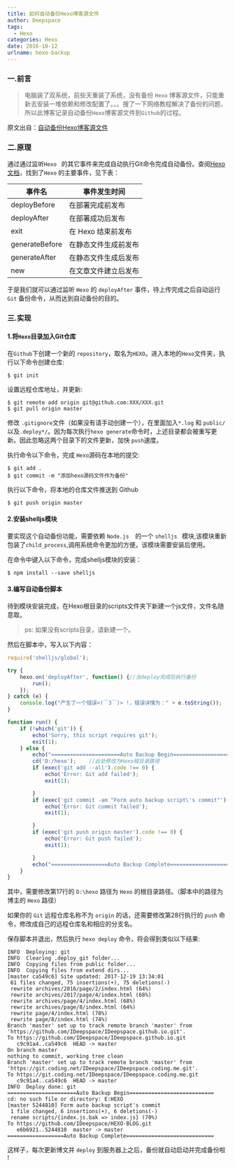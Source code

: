 ```yaml
---
title: 如何自动备份Hexo博客源文件
author: Deepspace
tags:
  - Hexo
categories: Hexo
date: 2016-10-12
urlname: hexo-backup
---
```


<!-- ## 如何自动备份Hexo博客源文件 -->

### 一.前言

> 电脑装了双系统，前些天重装了系统，没有备份 `Hexo` 博客源文件，只能重新去安装一堆依赖和修改配置了。。。搜了一下网络教程解决了备份的问题，所以此博客记录自动备份`Hexo`博客源文件到`Github`的过程。

原文出自：[自动备份Hexo博客源文件](http://notes.xiamo.tk/2015-07-06-%E8%87%AA%E5%8A%A8%E5%A4%87%E4%BB%BDHexo%E5%8D%9A%E5%AE%A2%E6%BA%90%E6%96%87%E4%BB%B6.html)

### 二.原理

通过通过监听`Hexo ` 的其它事件来完成自动执行Git命令完成自动备份。查阅[Hexo文档](https://hexo.io/zh-cn/api/events.html#deployBefore)，找到了`Hexo` 的主要事件，见下表：

| 事件名         | 事件发生时间         |
| -------------- | -------------------- |
| deployBefore   | 在部署完成前发布     |
| deployAfter    | 在部署成功后发布     |
| exit           | 在 Hexo 结束前发布   |
| generateBefore | 在静态文件生成前发布 |
| generateAfter  | 在静态文件生成后发布 |
| new            | 在文章文件建立后发布 |

于是我们就可以通过监听 `Hexo` 的 `deployAfter` 事件，待上传完成之后自动运行 `Git` 备份命令，从而达到自动备份的目的。
<!-- more -->
### 三.实现

#### 1.将`Hexo`目录加入Git仓库

在`Github`下创建一个新的 `repository`，取名为`HEXO`。进入本地的`Hexo`文件夹，执行以下命令创建仓库:

```shell
$ git init
```

设置远程仓库地址，并更新:

```shell
$ git remote add origin git@github.com:XXX/XXX.git
$ git pull origin master
```

修改 `.gitignore`文件（如果没有请手动创建一个），在里面加入`*.log` 和 `public/` 以及`.deploy*/`。因为每次执行`hexo generate`命令时，上述目录都会被重写更新。因此忽略这两个目录下的文件更新，加快 `push`速度。

执行命令以下命令，完成 `Hexo`源码在本地的提交:

```shell
$ git add .
$ git commit -m "添加hexo源码文件作为备份"
```

执行以下命令，将本地的仓库文件推送到 Github

```shell
$ git push origin master
```

#### 2.安装shelljs模块

要实现这个自动备份功能，需要依赖 `Node.js  `的一个 `shelljs ` 模块,该模块重新包装了`child_process`,调用系统命令更加的方便。该模块需要安装后使用。

在命令中键入以下命令，完成shelljs模块的安装：

```shell
$ npm install --save shelljs
```

#### 3.编写自动备份脚本

待到模块安装完成，在Hexo根目录的scripts文件夹下新建一个js文件，文件名随意取。

> ps: 如果没有scripts目录，请新建一个。

然后在脚本中，写入以下内容：

```javascript
require('shelljs/global');

try {
	hexo.on('deployAfter', function() {//当deploy完成后执行备份
		run();
	});
} catch (e) {
	console.log("产生了一个错误<(￣3￣)> !，错误详情为：" + e.toString());
}

function run() {
	if (!which('git')) {
		echo('Sorry, this script requires git');
		exit(1);
	} else {
		echo("======================Auto Backup Begin===========================");
		cd('D:/hexo');    //此处修改为Hexo根目录路径
		if (exec('git add --all').code !== 0) {
			echo('Error: Git add failed');
			exit(1);

		}
		if (exec('git commit -am "Form auto backup script\'s commit"').code !== 0) {
			echo('Error: Git commit failed');
			exit(1);

		}
		if (exec('git push origin master').code !== 0) {
			echo('Error: Git push failed');
			exit(1);

		}
		echo("==================Auto Backup Complete============================")
	}
}
```

其中，需要修改第17行的 `D:\hexo` 路径为 `Hexo` 的根目录路径。（脚本中的路径为博主的 `Hexo` 路径）

如果你的 `Git` 远程仓库名称不为 `origin` 的话，还需要修改第28行执行的 `push` 命令，修改成自己的远程仓库名和相应的分支名。

保存脚本并退出，然后执行 `hexo deploy` 命令，将会得到类似以下结果:

```shell
INFO  Deploying: git
INFO  Clearing .deploy_git folder...
INFO  Copying files from public folder...
INFO  Copying files from extend dirs...
[master ca549c6] Site updated: 2017-12-19 13:34:01
 61 files changed, 75 insertions(+), 75 deletions(-)
 rewrite archives/2016/page/2/index.html (64%)
 rewrite archives/2017/page/4/index.html (68%)
 rewrite archives/page/4/index.html (68%)
 rewrite archives/page/8/index.html (64%)
 rewrite page/4/index.html (78%)
 rewrite page/8/index.html (74%)
Branch 'master' set up to track remote branch 'master' from 'https://github.com/IDeepspace/IDeepspace.github.io.git'.
To https://github.com/IDeepspace/IDeepspace.github.io.git
   c9c91a4..ca549c6  HEAD -> master
On branch master
nothing to commit, working tree clean
Branch 'master' set up to track remote branch 'master' from 'https://git.coding.net/IDeepspace/IDeepspace.coding.me.git'.
To https://git.coding.net/IDeepspace/IDeepspace.coding.me.git
   c9c91a4..ca549c6  HEAD -> master
INFO  Deploy done: git
======================Auto Backup Begin===========================
cd: no such file or directory: E:HEXO
[master 5244810] Form auto backup script's commit
 1 file changed, 6 insertions(+), 6 deletions(-)
 rename scripts/{index.js.bak => index.js} (70%)
To https://github.com/IDeepspace/HEXO-BLOG.git
   e6b6921..5244810  master -> master
==================Auto Backup Complete============================
```

这样子，每次更新博文并 `deploy` 到服务器上之后，备份就自动启动并完成备份啦 !
